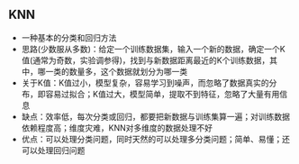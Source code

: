## KNN
- 一种基本的分类和回归方法
- 思路(少数服从多数)：给定一个训练数据集，输入一个新的数据，确定一个K值(通常为奇数，实验调参得)，找到与新数据距离最近的K个训练数据，其中，哪一类的数量多，这个数据就划分为哪一类
- 关于K值：K值过小，模型复杂，容易学习到噪声，而忽略了数据真实的分布，即容易过拟合；K值过大，模型简单，提取不到特征，忽略了大量有用信息
- 缺点：效率低，每次分类或回归，都要把新数据与训练集算一遍；对训练数据依赖程度高；维度灾难，KNN对多维度的数据处理不好
- 优点：可以处理分类问题，同时天然的可以处理多分类问题；简单、易懂；还可以处理回归问题
